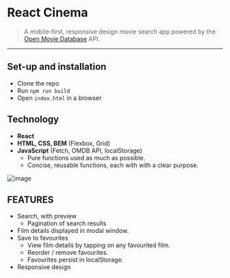# React Cinema

> A mobile-first, responsive design movie search app powered by the [Open Movie Database](http://www.omdbapi.com) API.

---

## Set-up and installation

 - Clone the repo
 - Run `npm run build`
 - Open `index.html` in a browser

## Technology

- **React**
- **HTML, CSS, BEM** (Flexbox, Grid)
- **JavaScript** (Fetch, OMDB API, localStorage)
  - Pure functions used as much as possible.
  - Concise, reusable functions, each with with a clear purpose.

![image](https://user-images.githubusercontent.com/42837452/45933010-84862080-bf7d-11e8-8881-aa7b004c2dcf.png)


## FEATURES

- Search, with preview
  - Pagination of search results
- Film details displayed in modal window.
- Save to favourites
  - View film details by tapping on any favourited film.
  - Reorder / remove favourites.
  - Favourites persist in localStorage.
- Responsive design
